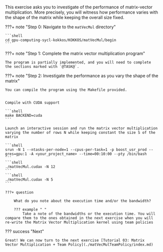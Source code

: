 This exercise asks you to investigate of the performance of matrix-vector multiplication.
More precisely, you will witness how performance varies with the shape of the matrix while keeping the overall size fixed.


???+ note "Step 0: Navigate to the `matVecMul` directory"

    ```shell
    cd gpu-computing-sycl-kokkos/KOKKOS/matVecMul/begin
    ```

???+ note "Step 1: Complete the matrix vector multiplication program"

    The program is partially implemented, and you will need to complete the sections marked with `@TASK@`.

???+ note "Step 2: Investigate the performance as you vary the shape of the matrix"

    You can compile the program using the Makefile provided. 


    Compile with CUDA support

    ```shell
    make BACKEND=cuda
    ```

    Launch an interactive session and run the matrix vector multiplication varying the number of rows N while keeping constant the size S of the matrix

    ```shell
    srun -N 1 --ntasks-per-node=1 --cpus-per-task=1 -p boost_usr_prod --gres=gpu:1 -A <your_project_name> --time=00:10:00 --pty /bin/bash
    ```
    ```shell
    ./matVecMul.cudax -N 12
    ```
    ```shell
    ./matVecMul.cudax -N 5
    ```

    ???+ question

        What do you note about the execution time and/or the bandwidth?

        ??? example " "
            Take a note of the bandwidths or the execution time. You will compare them to the ones obtained in the next exercise when you will re-write the Matrix Vector Multiplication kernel using team policies

??? success "Next"
    
    Great! We can now turn to the next exercise [Tutorial 03: Matrix Vector Multiplication + Team Policy](./matVecMulTeamPolicy/index.md)